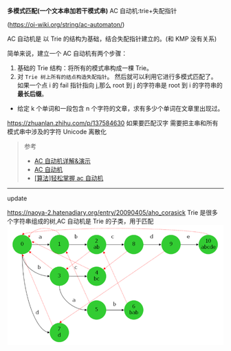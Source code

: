 **多模式匹配(一个文本串加若干模式串)**
AC 自动机:trie+失配指针

(https://oi-wiki.org/string/ac-automaton/)

AC 自动机是 以 Trie 的结构为基础，结合失配指针建立的。(和 KMP 没有关系)

简单来说，建立一个 AC 自动机有两个步骤：

1. 基础的 Trie 结构：将所有的模式串构成一棵 Trie。
2. 对 `Trie 树上所有的结点构造失配指针`。
   然后就可以利用它进行多模式匹配了。
   如果一个点 i 的 fail 指针指向 j,那么 root 到 j 的字符串是 root 到 i 的字符串的**最长后缀**。

- 给定 k 个单词和一段包含 n 个字符的文章，求有多少个单词在文章里出现过。

https://zhuanlan.zhihu.com/p/137584630
如果要匹配汉字 需要把主串和所有模式串中涉及的字符 Unicode 离散化

> 参考
>
> - [AC 自动机详解&演示](https://www.bilibili.com/video/BV1iV411B73u?spm_id_from=333.337.search-card.all.click&vd_source=e825037ab0c37711b6120bbbdabda89e)
> - [AC 自动机](https://www.luogu.com.cn/blog/juruohyfhaha/ac-zi-dong-ji)
> - [[算法]轻松掌握 ac 自动机](https://www.bilibili.com/video/BV1uJ411Y7Eg?p=4)

---

update

https://naoya-2.hatenadiary.org/entry/20090405/aho_corasick
Trie 是很多个字符串组成的树,AC 自动机是 Trie 的子类，用于匹配
![非常形象的图](image/note/1676744072418.png)
